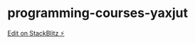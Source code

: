 # programming-courses-yaxjut

[Edit on StackBlitz ⚡️](https://stackblitz.com/edit/programming-courses-yaxjut)